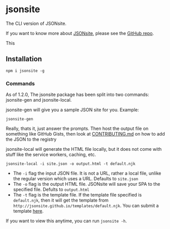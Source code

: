 # jsonsite

The CLI version of JSONsite. 

If you want to know more about [JSONsite](https://jsonsite.vercel.app/), please see the [GitHub repo](https://github.com/jsonsite#readme).

This 

## Installation

`npm i jsonsite -g`

### Commands
As of 1.2.0, The jsonsite package has been split into two commands: jsonsite-gen and jsonsite-local.

jsonsite-gen will give you a sample JSON site for you. Example:
```
jsonsite-gen
```
Really, thats it, just answer the prompts. Then host the output file on something like GitHub Gists, then look at [CONTRIBUTING.md](https://github.com/jsonsite/jsonsite/blob/main/CONTRIBUTING.md) on how to add the JSON to the registry

jsonsite-local will generate the HTML file locally, but it does not come with stuff like the service workers, caching, etc.
```
jsonsite-local -i site.json -o output.html -t default.njk
```
- The `-i` flag the input JSON file. It is not a URL, rather a local file, unlike the regular version which uses a URL. Defaults to `site.json`
- The `-o` flag is the output HTML file. JSONsite will save your SPA to the specified file. Defults to `output.html`
- The `-t` flag is the template file. If the template file specified is `default.njk`, then it will get the template from `http://jsonsite.github.io/templates/default.njk`. You can submit a template [here](https://github.com/jsonsite/templates).

If you want to view this anytime, you can run `jsonsite -h`.
